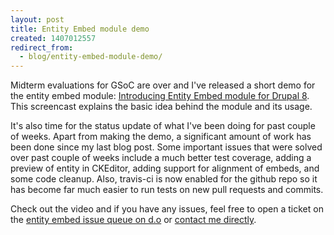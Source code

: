 ```yaml
---
layout: post
title: Entity Embed module demo
created: 1407012557
redirect_from:
  - blog/entity-embed-module-demo/
---
```

<p>Midterm evaluations for GSoC are over and I've released a short demo for the entity embed module: <a href="https://www.youtube.com/watch?v=T26oz9H-VBY">Introducing Entity Embed module for Drupal 8</a>. This screencast explains the basic idea behind the module and its usage.</p>
<p>It's also time for the status update of what I've been doing for past couple of weeks. Apart from making the demo, a significant amount of work has been done since my last blog post. Some important issues that were solved over past couple of weeks include a much better test coverage, adding a preview of entity in CKEditor, adding support for alignment of embeds, and some code cleanup. Also, travis-ci is now enabled for the github repo so it has become far much easier to run tests on new pull requests and commits.</p>
<p>Check out the video and if you have any issues, feel free to open a ticket on the <a href="https://www.drupal.org/project/issues/search/entity_embed">entity embed&nbsp;issue queue on d.o</a>&nbsp;or <a href="http://chandansingh.net/contact">contact me directly</a>.</p>
